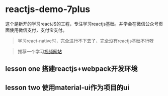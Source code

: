 # reactjs-demo-7plus
这个是新开的学习reactJS的工程，专注学习reactjs基础。并学会在微信公众号页面使用微信支付，支付宝支付。

> 学习react-native时，完全进行不下去了，完全没有reactjs基础不行呀

>推荐一个学习[视频网站](http://www.ejiakt.com/album/show/211)

## lesson one  搭建reactjs+webpack开发环境

## lesson two  使用material-ui作为项目的ui

